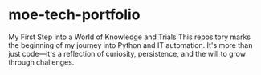 # moe-tech-portfolio
My First Step into a World of Knowledge and Trials This repository marks the beginning of my journey into Python and IT automation. It's more than just code—it's a reflection of curiosity, persistence, and the will to grow through challenges. 
